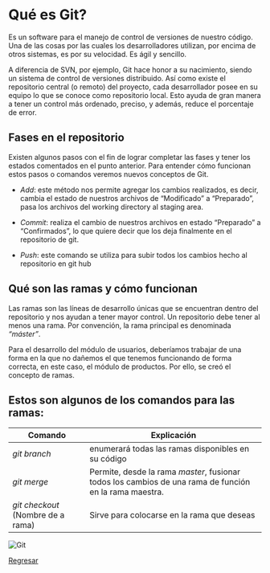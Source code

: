 # Qué es Git?

Es un software para el manejo de control de versiones de nuestro código. Una de las cosas por las cuales los desarrolladores utilizan, por encima de otros sistemas, es por su velocidad. Es ágil y sencillo.

A diferencia de SVN, por ejemplo, Git hace honor a su nacimiento, siendo un sistema de control de versiones distribuido. Así como existe el repositorio central (o remoto) del proyecto, cada desarrollador posee en su equipo lo que se conoce como repositorio local. Esto ayuda de gran manera a tener un control más ordenado, preciso, y además, reduce el porcentaje de error.

## Fases en el repositorio 

Existen algunos pasos con el fin de lograr completar las fases y tener los estados comentados en el punto anterior. Para entender cómo funcionan estos pasos o comandos veremos nuevos conceptos de Git.

- *Add*: este método nos permite agregar los cambios realizados, es decir, cambia el estado de nuestros archivos de “Modificado” a “Preparado”, pasa los archivos del working directory al staging area.
- *Commit*: realiza el cambio de nuestros archivos en estado “Preparado” a “Confirmados”, lo que quiere decir que los deja finalmente en el repositorio de git.

- *Push*: este comando se utiliza para subir todos los cambios hecho al repositorio en git hub

## Qué son las ramas y cómo funcionan 

Las ramas son las líneas de desarrollo únicas que se encuentran dentro del repositorio y nos ayudan a tener mayor control. Un repositorio debe tener al menos una rama. Por convención, la rama principal es denominada *“máster”*. 

Para el desarrollo del módulo de usuarios, deberíamos trabajar de una forma en la que no dañemos el que tenemos funcionando de forma correcta, en este caso, el módulo de productos. Por ello, se creó el concepto de ramas.

## Estos son algunos de los comandos para las ramas:

|Comando|Explicación|
|-|-|
| *git branch*|enumerará todas las ramas disponibles en su código|
|*git merge*|Permite, desde la rama *master*, fusionar todos los cambios de una rama de función en la rama maestra.|
|*git checkout* (Nombre de a rama)|Sirve para colocarse en la rama que deseas|

![Git](https://www.adictosaltrabajo.com/wp-content/uploads/2020/01/intergracionportada.png)

[Regresar](README.md)